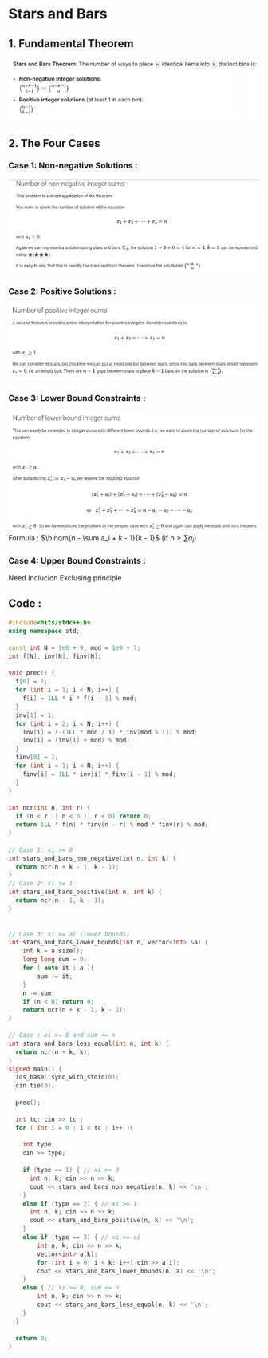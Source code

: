 # Stars and Bars

## 1. Fundamental Theorem

![alt text](image.png)

## 2. The Four Cases

### Case 1: Non-negative Solutions :

![alt text](image-1.png)

### Case 2: Positive Solutions :

![alt text](image-2.png)

### Case 3: Lower Bound Constraints :

![alt text](image-3.png)
Formula : $\binom{n - \sum a_i + k - 1}{k - 1}$ (if $n \geq \sum a_i$)

### Case 4: Upper Bound Constraints :

Need Inclucion Exclusing principle

## Code :

```cpp
#include<bits/stdc++.h>
using namespace std;

const int N = 1e6 + 9, mod = 1e9 + 7;
int f[N], inv[N], finv[N];

void prec() {
  f[0] = 1;
  for (int i = 1; i < N; i++) {
    f[i] = 1LL * i * f[i - 1] % mod;
  }
  inv[1] = 1;
  for (int i = 2; i < N; i++) {
    inv[i] = (-(1LL * mod / i) * inv[mod % i]) % mod;
    inv[i] = (inv[i] + mod) % mod;
  }
  finv[0] = 1;
  for (int i = 1; i < N; i++) {
    finv[i] = 1LL * inv[i] * finv[i - 1] % mod;
  }
}

int ncr(int n, int r) {
  if (n < r || n < 0 || r < 0) return 0;
  return 1LL * f[n] * finv[n - r] % mod * finv[r] % mod;
}

// Case 1: xi >= 0
int stars_and_bars_non_negative(int n, int k) {
  return ncr(n + k - 1, k - 1);
}
// Case 2: xi >= 1
int stars_and_bars_positive(int n, int k) {
  return ncr(n - 1, k - 1);
}


// Case 3: xi >= ai (lower bounds)
int stars_and_bars_lower_bounds(int n, vector<int> &a) {
    int k = a.size();
    long long sum = 0;
    for ( auto it : a ){
        sum += it;
    }
    n -= sum;
    if (n < 0) return 0;
    return ncr(n + k - 1, k - 1);
}

// Case : xi >= 0 and sum <= n
int stars_and_bars_less_equal(int n, int k) {
  return ncr(n + k, k);
}
signed main() {
  ios_base::sync_with_stdio(0);
  cin.tie(0);

  prec();

  int tc; cin >> tc ;
  for ( int i = 0 ; i < tc ; i++ ){

    int type;
    cin >> type;

    if (type == 1) { // xi >= 0
      int n, k; cin >> n >> k;
      cout << stars_and_bars_non_negative(n, k) << '\n';
    }
    else if (type == 2) { // xi >= 1
      int n, k; cin >> n >> k;
      cout << stars_and_bars_positive(n, k) << '\n';
    }
    else if (type == 3) { // xi >= ai
        int n, k; cin >> n >> k;
        vector<int> a(k);
        for (int i = 0; i < k; i++) cin >> a[i];
        cout << stars_and_bars_lower_bounds(n, a) << '\n';
    }
    else { // xi >= 0, sum <= n
        int n, k; cin >> n >> k;
        cout << stars_and_bars_less_equal(n, k) << '\n';
    }
  }

  return 0;
}
```
